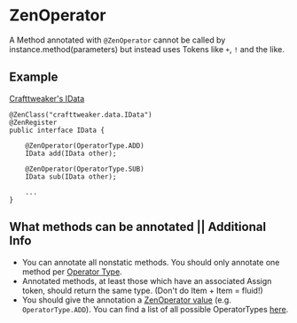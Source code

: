 # ZenOperator

A Method annotated with `@ZenOperator` cannot be called by instance.method(parameters) but instead uses Tokens like `+`, `!` and the like.  

## Example

[Crafttweaker's IData](https://github.com/jaredlll08/CraftTweaker/blob/1.12/CraftTweaker2-API/src/main/java/crafttweaker/api/data/IData.java)
```
@ZenClass("crafttweaker.data.IData")
@ZenRegister
public interface IData {
    
    @ZenOperator(OperatorType.ADD)
    IData add(IData other);
    
    @ZenOperator(OperatorType.SUB)
    IData sub(IData other);

    ...
}
```

## What methods can be annotated || Additional Info

- You can annotate all nonstatic methods. You should only annotate one method per [Operator Type](/Dev_Area/ZenOperators/).
- Annotated methods, at least those which have an associated Assign token, should return the same type. (Don't do Item + Item = fluid!)
- You should give the annotation a [ZenOperator value](/Dev_Area/ZenOperators/) (e.g. `OperatorType.ADD`). You can find a list of all possible OperatorTypes [here](/Dev_Area/ZenOperators/).